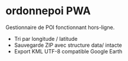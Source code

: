 # ordonnepoi PWA

Gestionnaire de POI fonctionnant hors-ligne.
- Tri par longitude / latitude
- Sauvegarde ZIP avec structure data/ intacte
- Export KML UTF-8 compatible Google Earth
